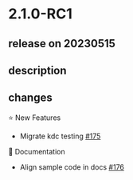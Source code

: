 # 2.1.0-RC1

## release on 20230515

## description

## changes

⭐ New Features

* Migrate kdc testing <a href="https://github.com/spring-projects/spring-security-kerberos/issues/175" data-hovercard-type="issue" data-hovercard-url="/spring-projects/spring-security-kerberos/issues/175/hovercard">#175</a>

📔 Documentation

* Align sample code in docs <a href="https://github.com/spring-projects/spring-security-kerberos/issues/176" data-hovercard-type="issue" data-hovercard-url="/spring-projects/spring-security-kerberos/issues/176/hovercard">#176</a>

